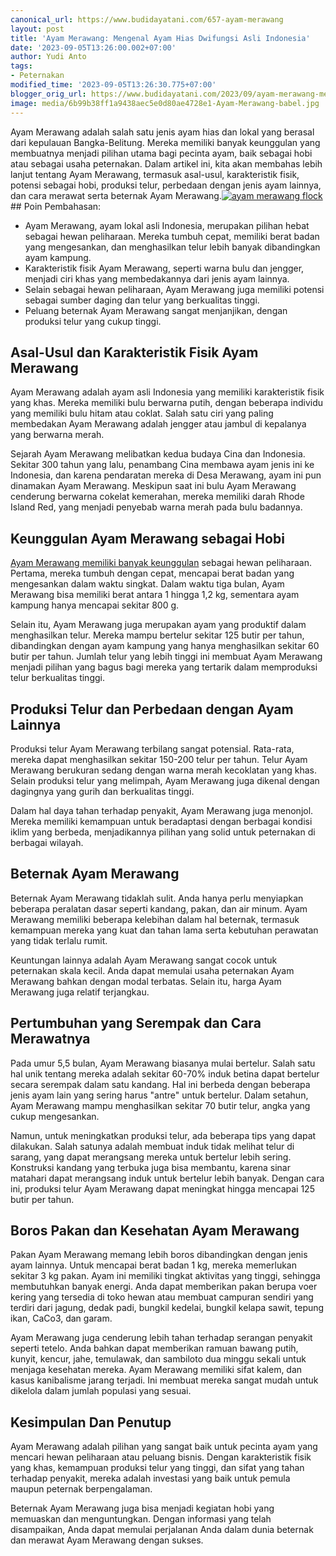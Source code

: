 ```yaml
---
canonical_url: https://www.budidayatani.com/657-ayam-merawang
layout: post
title: 'Ayam Merawang: Mengenal Ayam Hias Dwifungsi Asli Indonesia'
date: '2023-09-05T13:26:00.002+07:00'
author: Yudi Anto
tags:
- Peternakan
modified_time: '2023-09-05T13:26:30.775+07:00'
blogger_orig_url: https://www.budidayatani.com/2023/09/ayam-merawang-mengenal-ayam-hias.html
image: media/6b99b38ff1a9438aec5e0d80ae4728e1-Ayam-Merawang-babel.jpg
---
```

Ayam Merawang adalah salah satu jenis ayam hias dan lokal yang berasal dari kepulauan Bangka-Belitung. Mereka memiliki banyak keunggulan yang membuatnya menjadi pilihan utama bagi pecinta ayam, baik sebagai hobi atau sebagai usaha peternakan. Dalam artikel ini, kita akan membahas lebih lanjut tentang Ayam Merawang, termasuk asal-usul, karakteristik fisik, potensi sebagai hobi, produksi telur, perbedaan dengan jenis ayam lainnya, dan cara merawat serta beternak Ayam Merawang.[![ayam merawang flock](https://blogger.googleusercontent.com/img/b/R29vZ2xl/AVvXsEiwFfhXreVOJp9e3kTXFqfq_eiScxMHIEpnJuFohp_HQtYHQNALAOljnsR56raxHa5HYXcLlJo1t2TJUMeAtQ8dHDSzDm9rDscmGi98nyGo0xhcI3RopzJ9zRetdr9qJqgxO4WP8tvpMIO-ewTEV54tmOTvkDm_fijgPNQH-3DFZ9S0n86plcPVS4uAjkKu/w640-h360/Ayam-Merawang-babel.jpg)](https://blogger.googleusercontent.com/img/b/R29vZ2xl/AVvXsEiwFfhXreVOJp9e3kTXFqfq_eiScxMHIEpnJuFohp_HQtYHQNALAOljnsR56raxHa5HYXcLlJo1t2TJUMeAtQ8dHDSzDm9rDscmGi98nyGo0xhcI3RopzJ9zRetdr9qJqgxO4WP8tvpMIO-ewTEV54tmOTvkDm_fijgPNQH-3DFZ9S0n86plcPVS4uAjkKu/s1511/Ayam-Merawang-babel.jpg)## Poin Pembahasan:

* Ayam Merawang, ayam lokal asli Indonesia, merupakan pilihan hebat sebagai hewan peliharaan. Mereka tumbuh cepat, memiliki berat badan yang mengesankan, dan menghasilkan telur lebih banyak dibandingkan ayam kampung.
* Karakteristik fisik Ayam Merawang, seperti warna bulu dan jengger, menjadi ciri khas yang membedakannya dari jenis ayam lainnya.
* Selain sebagai hewan peliharaan, Ayam Merawang juga memiliki potensi sebagai sumber daging dan telur yang berkualitas tinggi.
* Peluang beternak Ayam Merawang sangat menjanjikan, dengan produksi telur yang cukup tinggi.

## Asal-Usul dan Karakteristik Fisik Ayam Merawang

Ayam Merawang adalah ayam asli Indonesia yang memiliki karakteristik fisik yang khas. Mereka memiliki bulu berwarna putih, dengan beberapa individu yang memiliki bulu hitam atau coklat. Salah satu ciri yang paling membedakan Ayam Merawang adalah jengger atau jambul di kepalanya yang berwarna merah.

Sejarah Ayam Merawang melibatkan kedua budaya Cina dan Indonesia. Sekitar 300 tahun yang lalu, penambang Cina membawa ayam jenis ini ke Indonesia, dan karena pendaratan mereka di Desa Merawang, ayam ini pun dinamakan Ayam Merawang. Meskipun saat ini bulu Ayam Merawang cenderung berwarna cokelat kemerahan, mereka memiliki darah Rhode Island Red, yang menjadi penyebab warna merah pada bulu badannya.

## Keunggulan Ayam Merawang sebagai Hobi

[Ayam Merawang memiliki banyak keunggulan](https://www.mitrausahatani.com/2023/09/ayam-merawang-ayam-hias-dan-petelur.html) sebagai hewan peliharaan. Pertama, mereka tumbuh dengan cepat, mencapai berat badan yang mengesankan dalam waktu singkat. Dalam waktu tiga bulan, Ayam Merawang bisa memiliki berat antara 1 hingga 1,2 kg, sementara ayam kampung hanya mencapai sekitar 800 g.

Selain itu, Ayam Merawang juga merupakan ayam yang produktif dalam menghasilkan telur. Mereka mampu bertelur sekitar 125 butir per tahun, dibandingkan dengan ayam kampung yang hanya menghasilkan sekitar 60 butir per tahun. Jumlah telur yang lebih tinggi ini membuat Ayam Merawang menjadi pilihan yang bagus bagi mereka yang tertarik dalam memproduksi telur berkualitas tinggi.

## Produksi Telur dan Perbedaan dengan Ayam Lainnya

Produksi telur Ayam Merawang terbilang sangat potensial. Rata-rata, mereka dapat menghasilkan sekitar 150-200 telur per tahun. Telur Ayam Merawang berukuran sedang dengan warna merah kecoklatan yang khas. Selain produksi telur yang melimpah, Ayam Merawang juga dikenal dengan dagingnya yang gurih dan berkualitas tinggi.

Dalam hal daya tahan terhadap penyakit, Ayam Merawang juga menonjol. Mereka memiliki kemampuan untuk beradaptasi dengan berbagai kondisi iklim yang berbeda, menjadikannya pilihan yang solid untuk peternakan di berbagai wilayah.

## Beternak Ayam Merawang

Beternak Ayam Merawang tidaklah sulit. Anda hanya perlu menyiapkan beberapa peralatan dasar seperti kandang, pakan, dan air minum. Ayam Merawang memiliki beberapa kelebihan dalam hal beternak, termasuk kemampuan mereka yang kuat dan tahan lama serta kebutuhan perawatan yang tidak terlalu rumit.

Keuntungan lainnya adalah Ayam Merawang sangat cocok untuk peternakan skala kecil. Anda dapat memulai usaha peternakan Ayam Merawang bahkan dengan modal terbatas. Selain itu, harga Ayam Merawang juga relatif terjangkau.

## Pertumbuhan yang Serempak dan Cara Merawatnya

Pada umur 5,5 bulan, Ayam Merawang biasanya mulai bertelur. Salah satu hal unik tentang mereka adalah sekitar 60-70% induk betina dapat bertelur secara serempak dalam satu kandang. Hal ini berbeda dengan beberapa jenis ayam lain yang sering harus "antre" untuk bertelur. Dalam setahun, Ayam Merawang mampu menghasilkan sekitar 70 butir telur, angka yang cukup mengesankan.

Namun, untuk meningkatkan produksi telur, ada beberapa tips yang dapat dilakukan. Salah satunya adalah membuat induk tidak melihat telur di sarang, yang dapat merangsang mereka untuk bertelur lebih sering. Konstruksi kandang yang terbuka juga bisa membantu, karena sinar matahari dapat merangsang induk untuk bertelur lebih banyak. Dengan cara ini, produksi telur Ayam Merawang dapat meningkat hingga mencapai 125 butir per tahun.

## Boros Pakan dan Kesehatan Ayam Merawang

Pakan Ayam Merawang memang lebih boros dibandingkan dengan jenis ayam lainnya. Untuk mencapai berat badan 1 kg, mereka memerlukan sekitar 3 kg pakan. Ayam ini memiliki tingkat aktivitas yang tinggi, sehingga membutuhkan banyak energi. Anda dapat memberikan pakan berupa voer kering yang tersedia di toko hewan atau membuat campuran sendiri yang terdiri dari jagung, dedak padi, bungkil kedelai, bungkil kelapa sawit, tepung ikan, CaCo3, dan garam.

Ayam Merawang juga cenderung lebih tahan terhadap serangan penyakit seperti tetelo. Anda bahkan dapat memberikan ramuan bawang putih, kunyit, kencur, jahe, temulawak, dan sambiloto dua minggu sekali untuk menjaga kesehatan mereka. Ayam Merawang memiliki sifat kalem, dan kasus kanibalisme jarang terjadi. Ini membuat mereka sangat mudah untuk dikelola dalam jumlah populasi yang sesuai.

## Kesimpulan Dan Penutup

Ayam Merawang adalah pilihan yang sangat baik untuk pecinta ayam yang mencari hewan peliharaan atau peluang bisnis. Dengan karakteristik fisik yang khas, kemampuan produksi telur yang tinggi, dan sifat yang tahan terhadap penyakit, mereka adalah investasi yang baik untuk pemula maupun peternak berpengalaman.

Beternak Ayam Merawang juga bisa menjadi kegiatan hobi yang memuaskan dan menguntungkan. Dengan informasi yang telah disampaikan, Anda dapat memulai perjalanan Anda dalam dunia beternak dan merawat Ayam Merawang dengan sukses.

